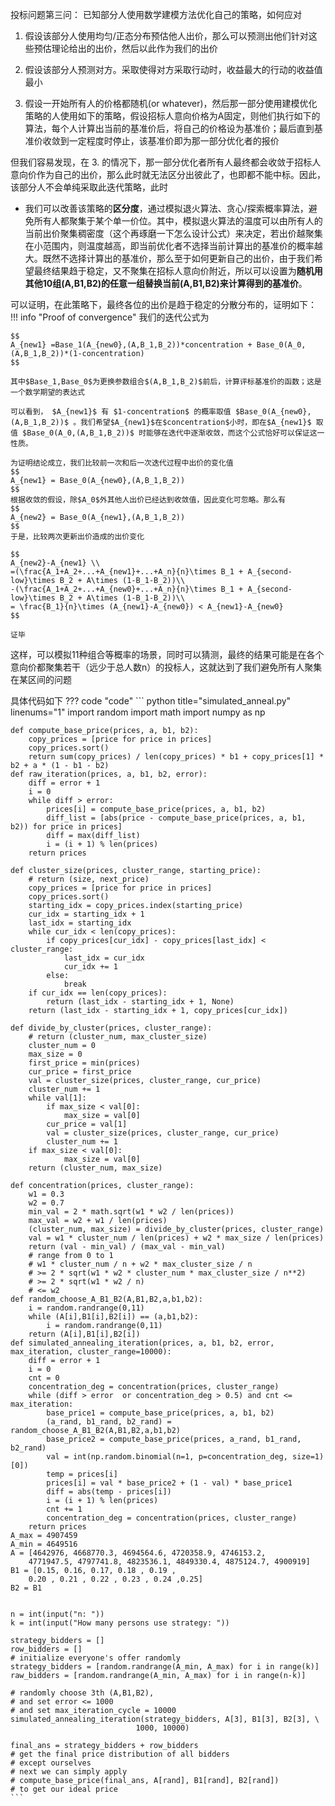 投标问题第三问：
已知部分人使用数学建模方法优化自己的策略，如何应对

1. 假设该部分人使用均匀/正态分布预估他人出价，那么可以预测出他们针对这些预估理论给出的出价，然后以此作为我们的出价
2. 假设该部分人预测对方。采取使得对方采取行动时，收益最大的行动的收益值最小



3. 假设一开始所有人的价格都随机(or whatever)，然后那一部分使用建模优化策略的人使用如下的策略，假设招标人意向价格为A固定，则他们执行如下的算法，每个人计算出当前的基准价后，将自己的价格设为基准价；最后直到基准价收敛到一定程度时停止，该基准价即为那一部分优化者的报价

但我们容易发现，在 3. 的情况下，那一部分优化者所有人最终都会收敛于招标人意向价作为自己的出价，那么此时就无法区分出彼此了，也即都不能中标。因此，该部分人不会单纯采取此迭代策略，此时

+ 我们可以改善该策略的**区分度**，通过模拟退火算法、贪心/探索概率算法，避免所有人都聚集于某个单一价位。其中，模拟退火算法的温度可以由所有人的当前出价聚集稠密度（这个再琢磨一下怎么设计公式）来决定，若出价越聚集在小范围内，则温度越高，即当前优化者不选择当前计算出的基准价的概率越大。既然不选择计算出的基准价，那么至于如何更新自己的出价，由于我们希望最终结果趋于稳定，又不聚集在招标人意向价附近，所以可以设置为**随机用其他10组(A,B1,B2)的任意一组替换当前(A,B1,B2)来计算得到的基准价**。

可以证明，在此策略下，最终各位的出价是趋于稳定的分散分布的，证明如下：
!!! info "Proof of convergence"
    我们的迭代公式为

    $$
    A_{new1} =Base_1(A_{new0},(A,B_1,B_2))*concentration + Base_0(A_0,(A,B_1,B_2))*(1-concentration)
    $$

    其中$Base_1,Base_0$为更换参数组合$(A,B_1,B_2)$前后，计算评标基准价的函数；这是一个数学期望的表达式

    可以看到， $A_{new1}$ 有 $1-concentration$ 的概率取值 $Base_0(A_{new0},(A,B_1,B_2))$ 。我们希望$A_{new1}$在$concentration$小时，即在$A_{new1}$ 取值 $Base_0(A_0,(A,B_1,B_2))$ 时能够在迭代中逐渐收敛，而这个公式恰好可以保证这一性质。

    为证明结论成立，我们比较前一次和后一次迭代过程中出价的变化值
    $$
    A_{new1} = Base_0(A_{new0},(A,B_1,B_2))
    $$
    根据收敛的假设，除$A_0$外其他人出价已经达到收敛值，因此变化可忽略。那么有
    $$
    A_{new2} = Base_0(A_{new1},(A,B_1,B_2))
    $$
    于是，比较两次更新出价造成的出价变化

    $$
    A_{new2}-A_{new1} \\
    =(\frac{A_1+A_2+...+A_{new1}+...+A_n}{n}\times B_1 + A_{second-low}\times B_2 + A\times (1-B_1-B_2))\\
    -(\frac{A_1+A_2+...+A_{new0}+...+A_n}{n}\times B_1 + A_{second-low}\times B_2 + A\times (1-B_1-B_2))\\
    = \frac{B_1}{n}\times (A_{new1}-A_{new0}) < A_{new1}-A_{new0}
    $$
    
    证毕

这样，可以模拟11种组合等概率的场景，同时可以猜测，最终的结果可能是在各个意向价都聚集若干（远少于总人数n）的投标人，这就达到了我们避免所有人聚集在某区间的问题

具体代码如下
??? code "code"
    ``` python title="simulated_anneal.py" linenums="1"
    import random
    import math
    import numpy as np

    def compute_base_price(prices, a, b1, b2):
        copy_prices = [price for price in prices]
        copy_prices.sort()
        return sum(copy_prices) / len(copy_prices) * b1 + copy_prices[1] * b2 + a * (1 - b1 - b2)
    def raw_iteration(prices, a, b1, b2, error):
        diff = error + 1
        i = 0
        while diff > error:
            prices[i] = compute_base_price(prices, a, b1, b2)
            diff_list = [abs(price - compute_base_price(prices, a, b1, b2)) for price in prices]
            diff = max(diff_list)
            i = (i + 1) % len(prices)
        return prices

    def cluster_size(prices, cluster_range, starting_price):
        # return (size, next_price)
        copy_prices = [price for price in prices]
        copy_prices.sort()
        starting_idx = copy_prices.index(starting_price)
        cur_idx = starting_idx + 1
        last_idx = starting_idx
        while cur_idx < len(copy_prices):
            if copy_prices[cur_idx] - copy_prices[last_idx] < cluster_range:
                last_idx = cur_idx
                cur_idx += 1
            else:
                break
        if cur_idx == len(copy_prices):
            return (last_idx - starting_idx + 1, None)
        return (last_idx - starting_idx + 1, copy_prices[cur_idx])

    def divide_by_cluster(prices, cluster_range):
        # return (cluster_num, max_cluster_size)
        cluster_num = 0
        max_size = 0
        first_price = min(prices)
        cur_price = first_price
        val = cluster_size(prices, cluster_range, cur_price)
        cluster_num += 1
        while val[1]:
            if max_size < val[0]:
                max_size = val[0]
            cur_price = val[1]
            val = cluster_size(prices, cluster_range, cur_price)
            cluster_num += 1
        if max_size < val[0]:
                max_size = val[0]
        return (cluster_num, max_size)
        
    def concentration(prices, cluster_range):
        w1 = 0.3
        w2 = 0.7
        min_val = 2 * math.sqrt(w1 * w2 / len(prices))
        max_val = w2 + w1 / len(prices)
        (cluster_num, max_size) = divide_by_cluster(prices, cluster_range)
        val = w1 * cluster_num / len(prices) + w2 * max_size / len(prices)
        return (val - min_val) / (max_val - min_val)
        # range from 0 to 1
        # w1 * cluster_num / n + w2 * max_cluster_size / n
        # >= 2 * sqrt(w1 * w2 * cluster_num * max_cluster_size / n**2)
        # >= 2 * sqrt(w1 * w2 / n)
        # <= w2
    def random_choose_A_B1_B2(A,B1,B2,a,b1,b2):
        i = random.randrange(0,11)
        while (A[i],B1[i],B2[i]) == (a,b1,b2):
            i = random.randrange(0,11)
        return (A[i],B1[i],B2[i])
    def simulated_annealing_iteration(prices, a, b1, b2, error, max_iteration, cluster_range=10000):
        diff = error + 1
        i = 0
        cnt = 0
        concentration_deg = concentration(prices, cluster_range)
        while (diff > error  or concentration_deg > 0.5) and cnt <= max_iteration:
            base_price1 = compute_base_price(prices, a, b1, b2)
            (a_rand, b1_rand, b2_rand) = random_choose_A_B1_B2(A,B1,B2,a,b1,b2)
            base_price2 = compute_base_price(prices, a_rand, b1_rand, b2_rand)
            val = int(np.random.binomial(n=1, p=concentration_deg, size=1)[0])
            temp = prices[i]
            prices[i] = val * base_price2 + (1 - val) * base_price1
            diff = abs(temp - prices[i])
            i = (i + 1) % len(prices)
            cnt += 1
            concentration_deg = concentration(prices, cluster_range)
        return prices
    A_max = 4907459 
    A_min = 4649516
    A = [4642976, 4668770.3, 4694564.6, 4720358.9, 4746153.2, 
        4771947.5, 4797741.8, 4823536.1, 4849330.4, 4875124.7, 4900919]
    B1 = [0.15, 0.16, 0.17, 0.18 , 0.19 ,
        0.20 , 0.21 , 0.22 , 0.23 , 0.24 ,0.25]
    B2 = B1


    n = int(input("n: "))
    k = int(input("How many persons use strategy: "))

    strategy_bidders = []
    row_bidders = []
    # initialize everyone's offer randomly
    strategy_bidders = [random.randrange(A_min, A_max) for i in range(k)]
    raw_bidders = [random.randrange(A_min, A_max) for i in range(n-k)]

    # randomly choose 3th (A,B1,B2),
    # and set error <= 1000
    # and set max_iteration_cycle = 10000
    simulated_annealing_iteration(strategy_bidders, A[3], B1[3], B2[3], \
                                1000, 10000)

    final_ans = strategy_bidders + row_bidders 
    # get the final price distribution of all bidders
    # except ourselves
    # next we can simply apply 
    # compute_base_price(final_ans, A[rand], B1[rand], B2[rand])
    # to get our ideal price
    ```
